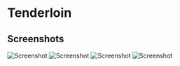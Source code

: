 # Tenderloin

## Screenshots

![Screenshot](/Screenshots/Home.png)
![Screenshot](/Screenshots/Result.png)
![Screenshot](/Screenshots/Filter.png)
![Screenshot](/Screenshots/Detail.png)
